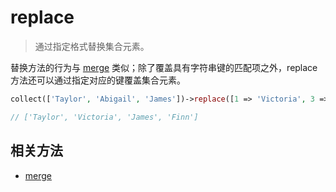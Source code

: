 # replace

> 通过指定格式替换集合元素。

替换方法的行为与 [merge](merge.md) 类似；除了覆盖具有字符串键的匹配项之外，replace 方法还可以通过指定对应的键覆盖集合元素。

```php
collect(['Taylor', 'Abigail', 'James'])->replace([1 => 'Victoria', 3 => 'Finn']);

// ['Taylor', 'Victoria', 'James', 'Finn'] 
```

## 相关方法

- [merge](merge.md)
